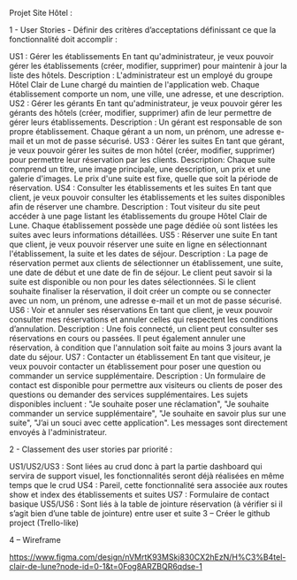Projet Site Hôtel :

1 - User Stories - Définir des critères d’acceptations définissant ce que la fonctionnalité doit accomplir :

US1 : Gérer les établissements
En tant qu'administrateur, je veux pouvoir gérer les établissements (créer, modifier, supprimer) pour maintenir à jour la liste des hôtels.
Description : L'administrateur est un employé du groupe Hôtel Clair de Lune chargé du maintien de l'application web. Chaque établissement comporte un nom, une ville, une adresse, et une description.
US2 : Gérer les gérants
En tant qu'administrateur, je veux pouvoir gérer les gérants des hôtels (créer, modifier, supprimer) afin de leur permettre de gérer leurs établissements.
Description : Un gérant est responsable de son propre établissement. Chaque gérant a un nom, un prénom, une adresse e-mail et un mot de passe sécurisé.
US3 : Gérer les suites
En tant que gérant, je veux pouvoir gérer les suites de mon hôtel (créer, modifier, supprimer) pour permettre leur réservation par les clients.
Description: Chaque suite comprend un titre, une image principale, une description, un prix et une galerie d'images. Le prix d'une suite est fixe, quelle que soit la période de réservation.
US4 : Consulter les établissements et les suites
En tant que client, je veux pouvoir consulter les établissements et les suites disponibles afin de réserver une chambre.
Description : Tout visiteur du site peut accéder à une page listant les établissements du groupe Hôtel Clair de Lune. Chaque établissement possède une page dédiée où sont listées les suites avec leurs informations détaillées.
US5 : Réserver une suite
En tant que client, je veux pouvoir réserver une suite en ligne en sélectionnant l'établissement, la suite et les dates de séjour.
Description : La page de réservation permet aux clients de sélectionner un établissement, une suite, une date de début et une date de fin de séjour. Le client peut savoir si la suite est disponible ou non pour les dates sélectionnées. Si le client souhaite finaliser la réservation, il doit créer un compte ou se connecter avec un nom, un prénom, une adresse e-mail et un mot de passe sécurisé.
US6 : Voir et annuler ses réservations
En tant que client, je veux pouvoir consulter mes réservations et annuler celles qui respectent les conditions d’annulation.
Description : Une fois connecté, un client peut consulter ses réservations en cours ou passées. Il peut également annuler une réservation, à condition que l'annulation soit faite au moins 3 jours avant la date du séjour.
US7 : Contacter un établissement
En tant que visiteur, je veux pouvoir contacter un établissement pour poser une question ou commander un service supplémentaire.
Description : Un formulaire de contact est disponible pour permettre aux visiteurs ou clients de poser des questions ou demander des services supplémentaires. Les sujets disponibles incluent : "Je souhaite poser une réclamation", "Je souhaite commander un service supplémentaire", "Je souhaite en savoir plus sur une suite", "J’ai un souci avec cette application". Les messages sont directement envoyés à l'administrateur.


2 - Classement des user stories par priorité :

US1/US2/US3 : Sont liées au crud donc à part la partie dashboard qui servira de support visuel, les fonctionnalités seront déjà réalisées en même temps que le crud
US4 : Pareil, cette fonctionnalité sera associée aux routes show et index des établissements et suites
US7 : Formulaire de contact basique 
US5/US6 : Sont liés à la table de jointure réservation (à vérifier si il s’agit bien d’une table de jointure) entre user et suite
3 – Créer le github project (Trello-like)

4 – Wireframe

https://www.figma.com/design/nVMrtK93MSkj830CX2hEzN/H%C3%B4tel-clair-de-lune?node-id=0-1&t=0Fog8ARZBQR6qdse-1
